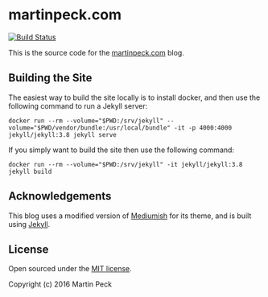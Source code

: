 # martinpeck.com
[![Build Status](https://travis-ci.org/martinpeck/martinpeck.com.svg?branch=gh-pages)](https://travis-ci.org/martinpeck/martinpeck.com)

This is the source code for the [martinpeck.com](https://martinpeck.com) blog.

## Building the Site

The easiest way to build the site locally is to install docker, and then use the following command to run a Jekyll server:

`docker run --rm --volume="$PWD:/srv/jekyll" --volume="$PWD/vendor/bundle:/usr/local/bundle" -it -p 4000:4000 jekyll/jekyll:3.8 jekyll serve`

If you simply want to build the site then use the following command:

`docker run --rm --volume="$PWD:/srv/jekyll" -it jekyll/jekyll:3.8 jekyll build`

## Acknowledgements

This blog uses a modified version of [Mediumish](https://github.com/wowthemesnet/mediumish-theme-jekyll) for its theme, and is built using [Jekyll](http://jekyllrb.com).

## License

Open sourced under the [MIT license](LICENSE.md).

Copyright (c) 2016 Martin Peck
